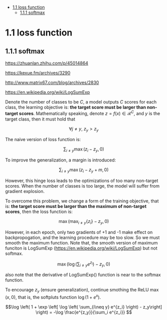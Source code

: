 
- [1.1 loss function](#11-loss-function)
	- [1.1.1 softmax](#111-softmax)
  
# 1.1 loss function

## 1.1.1 softmax

https://zhuanlan.zhihu.com/p/45014864

https://kexue.fm/archives/3290

http://www.matrix67.com/blog/archives/2830

https://en.wikipedia.org/wiki/LogSumExp

Denote the number of classes to be $C$, a model outputs $C$ scores for each class, the learning objective is: **the target score must be larger than non-target scores**. Mathematically speaking, denote $z=f(x)\in\mathcal{R}^C$, and $y$ is the target class, then it must hold that

$$\forall j\neq y, \ z_y>z_y$$

The naive version of loss function is:

$$\sum_{i\neq y} \max(z_i-z_y, 0)$$

To improve the generalization, a margin is introduced:

$$\sum_{i\neq y} \max(z_i-z_y+m, 0)$$

However, this hinge loss leads to the optimizations of too many non-target scores. When the number of classes is too large, the model will suffer from gradient explosion.

To overcome this problem, we change a form of the training objective, that is: **the target score must be larger than the maximum of non-target scores**, then the loss function is:

$$\max(\max_{i\neq y} \{z_i\}-z_y, 0)$$

However, in each epoch, only two gradients of +1 and -1 make effect on backpropogation, and the learning procedure may be too slow. So we must smooth the maximum function. Note that, the smooth version of maximum funciton is LogSumExp (https://en.wikipedia.org/wiki/LogSumExp) but not softmax.

$$\max \left(\log \left( \sum_{i\neq y} e^{z_i} \right)-z_y, 0 \right)$$

also note that the derivative of LogSumExp() function is near to the softmax function.

To encourage $z_y$ (ensure generalization), continue smothing the ReLU $\max(x,0)$, that is, the softpluts function $\log(1+e^x)$.

$$\log \left( 1 + \exp \left[ \log \left( \sum_{i\neq y} e^{z_i} \right) - z_y\right] \right) = -\log \frac{e^{z_y}}{\sum_i e^{z_i}} $$